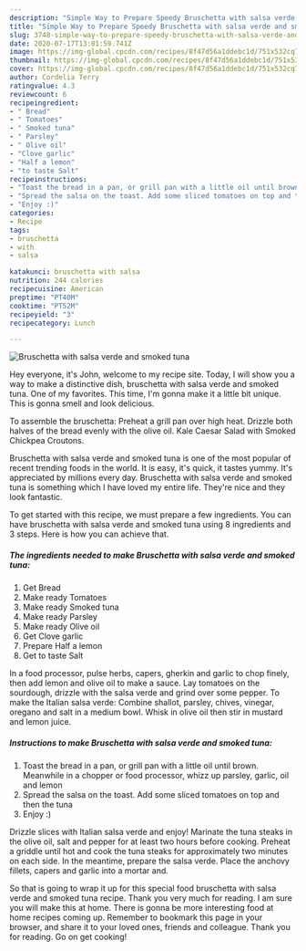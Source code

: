```yaml
---
description: "Simple Way to Prepare Speedy Bruschetta with salsa verde and smoked tuna"
title: "Simple Way to Prepare Speedy Bruschetta with salsa verde and smoked tuna"
slug: 3748-simple-way-to-prepare-speedy-bruschetta-with-salsa-verde-and-smoked-tuna
date: 2020-07-17T13:01:59.741Z
image: https://img-global.cpcdn.com/recipes/8f47d56a1ddebc1d/751x532cq70/bruschetta-with-salsa-verde-and-smoked-tuna-recipe-main-photo.jpg
thumbnail: https://img-global.cpcdn.com/recipes/8f47d56a1ddebc1d/751x532cq70/bruschetta-with-salsa-verde-and-smoked-tuna-recipe-main-photo.jpg
cover: https://img-global.cpcdn.com/recipes/8f47d56a1ddebc1d/751x532cq70/bruschetta-with-salsa-verde-and-smoked-tuna-recipe-main-photo.jpg
author: Cordelia Terry
ratingvalue: 4.3
reviewcount: 6
recipeingredient:
- " Bread"
- " Tomatoes"
- " Smoked tuna"
- " Parsley"
- " Olive oil"
- "Clove garlic"
- "Half a lemon"
- "to taste Salt"
recipeinstructions:
- "Toast the bread in a pan, or grill pan with a little oil until brown. Meanwhile in a chopper or food processor, whizz up parsley, garlic, oil and lemon"
- "Spread the salsa on the toast. Add some sliced tomatoes on top and then the tuna"
- "Enjoy :)"
categories:
- Recipe
tags:
- bruschetta
- with
- salsa

katakunci: bruschetta with salsa 
nutrition: 244 calories
recipecuisine: American
preptime: "PT40M"
cooktime: "PT52M"
recipeyield: "3"
recipecategory: Lunch

---
```



![Bruschetta with salsa verde and smoked tuna](https://img-global.cpcdn.com/recipes/8f47d56a1ddebc1d/751x532cq70/bruschetta-with-salsa-verde-and-smoked-tuna-recipe-main-photo.jpg)

Hey everyone, it's John, welcome to my recipe site. Today, I will show you a way to make a distinctive dish, bruschetta with salsa verde and smoked tuna. One of my favorites. This time, I'm gonna make it a little bit unique. This is gonna smell and look delicious.

To assemble the bruschetta: Preheat a grill pan over high heat. Drizzle both halves of the bread evenly with the olive oil. Kale Caesar Salad with Smoked Chickpea Croutons.

Bruschetta with salsa verde and smoked tuna is one of the most popular of recent trending foods in the world. It is easy, it's quick, it tastes yummy. It's appreciated by millions every day. Bruschetta with salsa verde and smoked tuna is something which I have loved my entire life. They're nice and they look fantastic.


To get started with this recipe, we must prepare a few ingredients. You can have bruschetta with salsa verde and smoked tuna using 8 ingredients and 3 steps. Here is how you can achieve that.

<!--inarticleads1-->

##### The ingredients needed to make Bruschetta with salsa verde and smoked tuna:

1. Get  Bread
1. Make ready  Tomatoes
1. Make ready  Smoked tuna
1. Make ready  Parsley
1. Make ready  Olive oil
1. Get Clove garlic
1. Prepare Half a lemon
1. Get to taste Salt


In a food processor, pulse herbs, capers, gherkin and garlic to chop finely, then add lemon and olive oil to make a sauce. Lay tomatoes on the sourdough, drizzle with the salsa verde and grind over some pepper. To make the Italian salsa verde: Combine shallot, parsley, chives, vinegar, oregano and salt in a medium bowl. Whisk in olive oil then stir in mustard and lemon juice. 

<!--inarticleads2-->

##### Instructions to make Bruschetta with salsa verde and smoked tuna:

1. Toast the bread in a pan, or grill pan with a little oil until brown. Meanwhile in a chopper or food processor, whizz up parsley, garlic, oil and lemon
1. Spread the salsa on the toast. Add some sliced tomatoes on top and then the tuna
1. Enjoy :)


Drizzle slices with Italian salsa verde and enjoy! Marinate the tuna steaks in the olive oil, salt and pepper for at least two hours before cooking. Preheat a griddle until hot and cook the tuna steaks for approximately two minutes on each side. In the meantime, prepare the salsa verde. Place the anchovy fillets, capers and garlic into a mortar and. 

So that is going to wrap it up for this special food bruschetta with salsa verde and smoked tuna recipe. Thank you very much for reading. I am sure you will make this at home. There is gonna be more interesting food at home recipes coming up. Remember to bookmark this page in your browser, and share it to your loved ones, friends and colleague. Thank you for reading. Go on get cooking!

